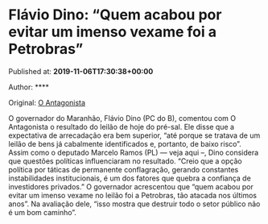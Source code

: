 
# Flávio Dino: “Quem acabou por evitar um imenso vexame foi a Petrobras”

Published at: **2019-11-06T17:30:38+00:00**

Author: ****

Original: [O Antagonista](https://www.oantagonista.com/brasil/flavio-dino-quem-acabou-por-evitar-um-imenso-vexame-foi-a-petrobras/)

O governador do Maranhão, Flávio Dino (PC do B), comentou com O Antagonista o resultado do leilão de hoje do pré-sal.
Ele disse que a expectativa de arrecadação era bem superior, “até porque se tratava de um leilão de bens já cabalmente identificados e, portanto, de baixo risco”.
Assim como o deputado Marcelo Ramos (PL) — veja aqui –, Dino considera que questões políticas influenciaram no resultado.
“Creio que a opção política por táticas de permanente conflagração, gerando constantes instabilidades institucionais, é um dos fatores que quebra a confiança de investidores privados.”
O governador acrescentou que “quem acabou por evitar um imenso vexame no leilão foi a Petrobras, tão atacada nos últimos anos”. Na avaliação dele, “isso mostra que destruir todo o setor público não é um bom caminho”.
